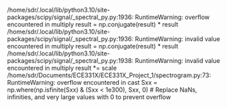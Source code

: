 /home/sdr/.local/lib/python3.10/site-packages/scipy/signal/_spectral_py.py:1936: RuntimeWarning: overflow encountered in multiply
  result = np.conjugate(result) * result
/home/sdr/.local/lib/python3.10/site-packages/scipy/signal/_spectral_py.py:1936: RuntimeWarning: invalid value encountered in multiply
  result = np.conjugate(result) * result
/home/sdr/.local/lib/python3.10/site-packages/scipy/signal/_spectral_py.py:1938: RuntimeWarning: invalid value encountered in multiply
  result *= scale
/home/sdr/Documents/ECE331X/ECE331X_Project_1/spectrogram.py:73: RuntimeWarning: overflow encountered in cast
  Sxx = np.where(np.isfinite(Sxx) & (Sxx < 1e300), Sxx, 0)  # Replace NaNs, infinities, and very large values with 0 to prevent overflow